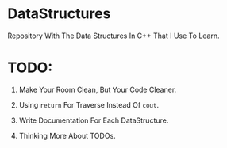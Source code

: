 # DataStructures
Repository With The Data Structures In C++ That I Use To Learn.

# TODO:
1. Make Your Room Clean, But Your Code Cleaner.

2. Using `return` For Traverse Instead Of `cout`.

3. Write Documentation For Each DataStructure.

4. Thinking More About TODOs.
